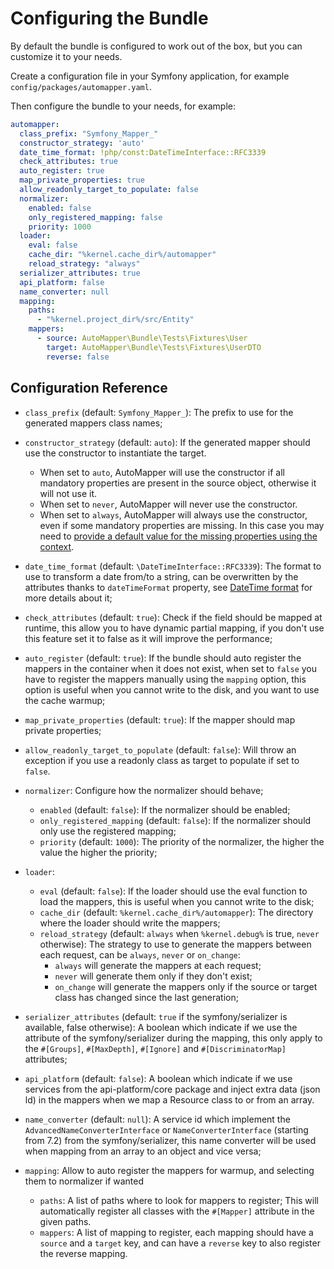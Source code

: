 # Configuring the Bundle

By default the bundle is configured to work out of the box, but you can customize it to your needs.

Create a configuration file in your Symfony application, for example `config/packages/automapper.yaml`.

Then configure the bundle to your needs, for example:

```yaml
automapper:
  class_prefix: "Symfony_Mapper_"
  constructor_strategy: 'auto'
  date_time_format: !php/const:DateTimeInterface::RFC3339
  check_attributes: true
  auto_register: true
  map_private_properties: true
  allow_readonly_target_to_populate: false
  normalizer:
    enabled: false
    only_registered_mapping: false
    priority: 1000
  loader:
    eval: false
    cache_dir: "%kernel.cache_dir%/automapper"
    reload_strategy: "always"
  serializer_attributes: true
  api_platform: false
  name_converter: null
  mapping:
    paths:
      - "%kernel.project_dir%/src/Entity"
    mappers:
      - source: AutoMapper\Bundle\Tests\Fixtures\User
        target: AutoMapper\Bundle\Tests\Fixtures\UserDTO
        reverse: false
```

## Configuration Reference

* `class_prefix` (default: `Symfony_Mapper_`): The prefix to use for the generated mappers class names;
* `constructor_strategy` (default: `auto`): If the generated mapper should use the constructor to instantiate the target. 
    * When set to `auto`, AutoMapper will use the constructor if all mandatory properties are present in the source object, 
      otherwise it will not use it.
    * When set to `never`, AutoMapper will never use the constructor.
    * When set to `always`, AutoMapper will always use the constructor, even if some mandatory properties are missing. 
      In this case you may need to [provide a default value for the missing properties using the context](../getting-started/context.md).

* `date_time_format` (default: `\DateTimeInterface::RFC3339`): The format to use to transform a date from/to a string,
  can be overwritten by the attributes thanks to `dateTimeFormat` property, see [DateTime format](../mapping/date-time.md)
  for more details about it;
* `check_attributes` (default: `true`): Check if the field should be mapped at runtime, this allow you to have dynamic
  partial mapping, if you don't use this feature set it to false as it will improve the performance;
* `auto_register` (default: `true`): If the bundle should auto register the mappers in the container when it does not
  exist, when set to `false` you have to register the mappers manually using the `mapping` option, this option is useful
  when you cannot write to the disk, and you want to use the cache warmup;
* `map_private_properties` (default: `true`): If the mapper should map private properties;
* `allow_readonly_target_to_populate` (default: `false`): Will throw an exception if you use a readonly class as target
  to populate if set to `false`.
* `normalizer`:  Configure how the normalizer should behave;
    * `enabled` (default: `false`): If the normalizer should be enabled;
    * `only_registered_mapping` (default: `false`): If the normalizer should only use the registered mapping;
    * `priority` (default: `1000`): The priority of the normalizer, the higher the value the higher the priority;
* `loader`:
    * `eval` (default: `false`): If the loader should use the eval function to load the mappers, this is useful when
      you cannot write to the disk;
    * `cache_dir` (default: `%kernel.cache_dir%/automapper`): The directory where the loader should write the mappers;
    * `reload_strategy` (default: `always` when `%kernel.debug%` is true, `never` otherwise): The strategy to use to 
  generate the mappers between each request, can be `always`, `never` or `on_change`:
        * `always` will generate the mappers at each request;
        * `never` will generate them only if they don't exist;
        * `on_change` will generate the mappers only if the source or target class has changed since the last generation;
* `serializer_attributes` (default: `true` if the symfony/serializer is available, false otherwise): A boolean which 
indicate if we use the attribute of the symfony/serializer during the mapping, this only apply to the `#[Groups]`, 
`#[MaxDepth]`, `#[Ignore]` and `#[DiscriminatorMap]` attributes;
* `api_platform` (default: `false`): A boolean which indicate if we use services from the api-platform/core package and
inject extra data (json ld) in the mappers when we map a Resource class to or from an array.
* `name_converter` (default: `null`): A service id which implement the `AdvancedNameConverterInterface` or 
  `NameConverterInterface` (starting from 7.2) from the symfony/serializer, this name converter will be used when 
   mapping from an array to an object and vice versa;
* `mapping`: Allow to auto register the mappers for warmup, and selecting them to normalizer if wanted
    * `paths`: A list of paths where to look for mappers to register; This will automatically register all classes
      with the `#[Mapper]` attribute in the given paths.
    * `mappers`: A list of mapping to register, each mapping should have a `source` and a `target` key, and can have
      a `reverse` key to also register the reverse mapping. 
